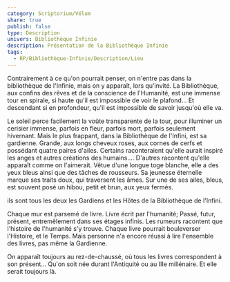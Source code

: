 ```yaml
---
category: Scriptorium/Vélum
share: true
publish: false
type: Description
univers: Bibliothèque Infinie
description: Présentation de la Bibliothèque Infinie
tags:
  - RP/Bibliothèque-Infinie/Description/Lieu
---
```


Contrairement à ce qu'on pourrait penser, on n'entre pas dans la bibliothèque de l'Infinie, mais on y apparaît, lors qu’invité.
La Bibliothèque, aux confins des rêves et de la conscience de l'Humanité, est une immense tour en spirale, si haute qu'il est impossible de voir le plafond... Et descendant si en profondeur, qu'il est impossible de savoir jusqu'où elle va.

Le soleil perce facilement la voûte transparente de la tour, pour illuminer un cerisier immense, parfois en fleur, parfois mort, parfois seulement hivernant.
Mais le plus frappant, dans la Bibliothèque de l'Infini, est sa gardienne. Grande, aux longs cheveux roses, aux cornes de cerfs et possédant quatre paires d'ailes. Certains raconteraient qu'elle aurait inspiré les anges et autres créations des humains.... D'autres racontent qu'elle apparaît comme on l'aimerait.
Vêtue d'une longue toge blanche, elle a des yeux bleus ainsi que des tâches de rousseurs. Sa jeunesse éternelle marque ses traits doux, qui traversent les âmes. Sur une de ses ailes, bleus, est souvent posé un hibou, petit et brun, aux yeux fermés.

ils sont tous les deux les Gardiens et les Hôtes de la Bibliothèque de l'Infini.

Chaque mur est parsemé de livre. Livre écrit par l'humanité; Passé, futur, présent, entremêlement dans ses étages infinis.
Les rumeurs racontent que l'histoire de l'humanité s'y trouve. Chaque livre pourrait bouleverser l'Histoire, et le Temps. Mais personne n'a encore réussi à lire l'ensemble des livres, pas même la Gardienne.

On apparaît toujours au rez-de-chaussé, où tous les livres correspondent à son présent... Qu'on soit née durant l'Antiquité ou au IIIe millénaire.
Et elle serait toujours là.
